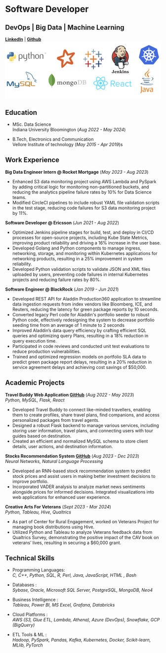 # Software Developer  
## DevOps | Big Data | Machine Learning

**[LinkedIn](https://www.linkedin.com/in/shivam-mishra0296/)** | **[Github](https://github.com/shivam0296)**
![skills](/assets/img/skills_img.png)


## Education

- MSc. Data Science  
Indiana University Bloomington (_Aug 2022 - May 2024_)

- B.Tech, Electronics and Communication  
Vellore Institute of technology (_May 2015 - Apr 2019_)s

## Work Experience

**Big Data Engineer Intern @ Rocket Mortgage** (_May 2023 - Aug 2023_)
- Enhanced S3 data monitoring project using AWS Lambda and PySpark by adding critical logic for monitoring non-partitioned buckets, and reducing the analytics pipeline failure rates by 10% for Data Science teams.
- Modified CircleCI pipelines to include robust YAML file validation scripts in the test stage, reducing code failures for S3 data monitoring project by 11%.

**Software Developer @ Ericsson** (_Jun 2021 - Aug 2022_)
- Optimized Jenkins pipeline stages for build, test, and deploy in CI/CD processes for open-source projects, including Kube State Metrics, improving product reliability and driving a 16% increase in the user base.
- Developed Golang and Python components to manage ingress, networking, storage, and monitoring within Kubernetes applications for networking products, resulting in a 25% improvement in system reliability.
- Developed Python validation scripts to validate JSON and XML files uploaded by users, preventing code failures in internal Kubernetes projects and reducing failure rates by 80%.

**Software Engineer @ BlackRock** (_Jan 2019 - Jun 2021_)

- Developed REST API for Aladdin Production360 application to streamline data ingestion requests from index vendors like Bloomberg, ICE, and Reuters, reducing the latency for green package reports by 10 seconds.
- Converted legacy Perl code for Aladdin's portfolio seeder to robust Python code, effectively redesigning the system to decrease portfolio seeding time from an average of 1 minute to 2 seconds
- Improved Aladdin’s data query efficiency by crafting efficient SQL queries and optimizing query Plans, resulting in a 18% reduction in query execution time.
- Participated in code reviews and conducted unit test evaluations to reduce production vulnerabilities.
- Trained and optimized regression models on portfolio SLA data to predict green package report delays, resulting in a 20% reduction in service agreement delays and achieving cost savings of $50,000.

## Academic Projects

**Travel Buddy Web Application [GitHub](https://github.com/shivam0296/travel-backend)** (_Aug 2022 - May 2023_)  
_Python, MySQL, Flask, React_
- Developed Travel Buddy to connect like-minded travellers, enabling them to create profiles, share travel plans, find companions, and access personalized packages from travel agents.
- Designed a robust Flask backend to manage various services, including storing user information, travel plans, and connecting users with tour guides based on destination.
- Created an efficient and normalized MySQL schema to store client details, user actions, and destination information.

**Stocks Recommendation System [GitHub](https://github.com/shivam0296/stocks-recommendation-system)** (_Aug 2023 - Dec 2023_)  
_Neural Networks, Natural Language Processing_
- Developed an RNN-based stock recommendation system to predict stock prices and assist users in making better investment decisions to improve portfolio.
- Incorporated VADER analysis to analyze market news sentiments alongside prices for informed decisions. Integrated visualizations into web applications for enhanced user experience.

**Creative Arts For Veterans** (_Sept 2023 - Mar 2024_)  
_Python, Tableau, Hive, Qualtrics_
- As part of Center for Rural Engagement, worked on Veterans Project for managing book distributions using Hive.
- Utilized Python and Tableau to analyze Veterans feedback data from Qualtrics Survey, demonstrating the positive impact of the CAV book on veterans’ lives, resulting in securing a $60,000 grant.

## Technical Skills

- Programming Languages:  
_C, C++, Python, SQL, R, Perl, Java, JavaScript, HTML , Bash_

- Databases :  
_Sybase, Oracle, Microsoft SQL Server, PostgreSQL, MongoDB, Neo4_

- Business Intelligence :  
_Tableau, Power BI, MS Excel, Grafana, Databricks_

- Cloud Platforms :  
_AWS (S3, Glue ETL, Lambda, Athena), Azure (DevOps), Snowflake, GCP (BigQuery)_

- ETL Tools & ML :  
_Hadoop, PySpark, Pandas, Kafka, Kubernetes, Docker, Scikit-learn, MLlib, PyTorch_